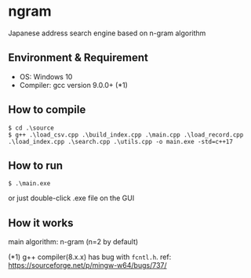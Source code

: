 # ngram
Japanese address search engine based on n-gram algorithm

## Environment & Requirement
- OS: Windows 10
- Compiler: gcc version 9.0.0+ (*1)

## How to compile
```
$ cd .\source
$ g++ .\load_csv.cpp .\build_index.cpp .\main.cpp .\load_record.cpp .\load_index.cpp .\search.cpp .\utils.cpp -o main.exe -std=c++17
```

## How to run
```
$ .\main.exe
```
or just double-click .exe file on the GUI

## How it works
main algorithm: n-gram (n=2 by default)

(*1) g++ compiler(8.x.x) has bug with `fcntl.h`.
ref: https://sourceforge.net/p/mingw-w64/bugs/737/